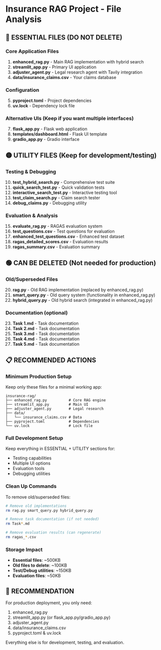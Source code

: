 # Insurance RAG Project - File Analysis

## 🔴 ESSENTIAL FILES (DO NOT DELETE)

### Core Application Files
1. **enhanced_rag.py** - Main RAG implementation with hybrid search
2. **streamlit_app.py** - Primary UI application
3. **adjuster_agent.py** - Legal research agent with Tavily integration
4. **data/insurance_claims.csv** - Your claims database

### Configuration
5. **pyproject.toml** - Project dependencies
6. **uv.lock** - Dependency lock file

### Alternative UIs (Keep if you want multiple interfaces)
7. **flask_app.py** - Flask web application
8. **templates/dashboard.html** - Flask UI template
9. **gradio_app.py** - Gradio interface

## 🟡 UTILITY FILES (Keep for development/testing)

### Testing & Debugging
10. **test_hybrid_search.py** - Comprehensive test suite
11. **quick_search_test.py** - Quick validation tests
12. **interactive_search_test.py** - Interactive testing tool
13. **test_claim_search.py** - Claim search tester
14. **debug_claims.py** - Debugging utility

### Evaluation & Analysis
15. **evaluate_rag.py** - RAGAS evaluation system
16. **test_questions.csv** - Test questions for evaluation
17. **enhanced_test_questions.csv** - Enhanced test dataset
18. **ragas_detailed_scores.csv** - Evaluation results
19. **ragas_summary.csv** - Evaluation summary

## 🟢 CAN BE DELETED (Not needed for production)

### Old/Superseded Files
20. **rag.py** - Old RAG implementation (replaced by enhanced_rag.py)
21. **smart_query.py** - Old query system (functionality in enhanced_rag.py)
22. **hybrid_query.py** - Old hybrid search (integrated in enhanced_rag.py)

### Documentation (optional)
23. **Task 1.md** - Task documentation
24. **Task 2.md** - Task documentation
25. **Task 3.md** - Task documentation
26. **Task 4.md** - Task documentation
27. **Task 5.md** - Task documentation

## 📋 RECOMMENDED ACTIONS

### Minimum Production Setup
Keep only these files for a minimal working app:
```
insurance-rag/
├── enhanced_rag.py          # Core RAG engine
├── streamlit_app.py         # Main UI
├── adjuster_agent.py        # Legal research
├── data/
│   └── insurance_claims.csv # Data
├── pyproject.toml           # Dependencies
└── uv.lock                  # Lock file
```

### Full Development Setup
Keep everything in ESSENTIAL + UTILITY sections for:
- Testing capabilities
- Multiple UI options
- Evaluation tools
- Debugging utilities

### Clean Up Commands
To remove old/superseded files:
```bash
# Remove old implementations
rm rag.py smart_query.py hybrid_query.py

# Remove task documentation (if not needed)
rm Task*.md

# Remove evaluation results (can regenerate)
rm ragas_*.csv
```

### Storage Impact
- **Essential files**: ~500KB
- **Old files to delete**: ~100KB
- **Test/Debug utilities**: ~150KB
- **Evaluation files**: ~50KB

## 🎯 RECOMMENDATION

For production deployment, you only need:
1. enhanced_rag.py
2. streamlit_app.py (or flask_app.py/gradio_app.py)
3. adjuster_agent.py
4. data/insurance_claims.csv
5. pyproject.toml & uv.lock

Everything else is for development, testing, and evaluation.